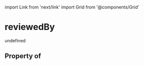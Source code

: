 import Link from 'next/link'
import Grid from '@components/Grid'

# reviewedBy

undefined

## Property of



